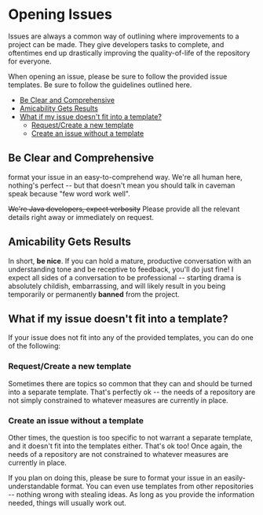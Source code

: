 # Opening Issues

Issues are always a common way of outlining where improvements to a project can be made. They give developers tasks to complete, and oftentimes end up drastically improving the quality-of-life of the repository for everyone. 

When opening an issue, please be sure to follow the provided issue templates. Be sure to follow the guidelines outlined here.

- [Be Clear and Comprehensive](#Be-Clear-and-Comprehensive)
- [Amicability Gets Results](#Amicability-Gets-Results)
- [What if my issue doesn't fit into a template?](#What-if-my-issue-doesn't-fit-into-a-template?)
    - [Request/Create a new template](#Request/Create-a-new-template)
    - [Create an issue without a template](#Create-an-issue-without-a-template)

## Be Clear and Comprehensive
format your issue in an easy-to-comprehend way. We're all human here, nothing's perfect -- but that doesn't mean you should talk in caveman speak because "few word work well".

~~We're Java developers, expect verbosity~~ Please provide all the relevant details right away or immediately on request.

## Amicability Gets Results
In short, **be nice**. If you can hold a mature, productive conversation with an understanding tone and be receptive to feedback, you'll do just fine! I expect all sides of a conversation to be professional -- starting drama is absolutely childish, embarrassing, and will likely result in you being temporarily or permanently **banned** from the project.

## What if my issue doesn't fit into a template?
If your issue does not fit into any of the provided templates, you can do one of the following:

### Request/Create a new template
Sometimes there are topics so common that they can and should be turned into a separate template. That's perfectly ok -- the needs of a repository are not simply constrained to whatever measures are currently in place.

### Create an issue without a template
Other times, the question is too specific to not warrant a separate template, and it doesn't fit into the templates either. That's ok too! Once again, the needs of a repository are not constrained to whatever measures are currently in place.

If you plan on doing this, please be sure to format your issue in an easily-understandable format. You can even use templates from other repositories -- nothing wrong with stealing ideas. As long as you provide the information needed, things will usually work out.
